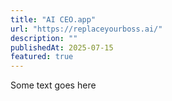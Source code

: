 ```yaml
---
title: "AI CEO.app"
url: "https://replaceyourboss.ai/"
description: ""
publishedAt: 2025-07-15
featured: true
---
```


Some text goes here